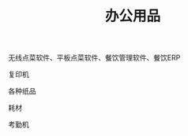 ﻿---
layout: consumables
title: "办公用品"
categories: [consumables]
---

无线点菜软件、平板点菜软件、餐饮管理软件、餐饮ERP

复印机

各种纸品

耗材

考勤机